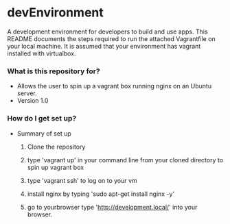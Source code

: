 # devEnvironment
A development environment for developers to build and use apps. This README documents the steps required to run the attached Vagrantfile on your local machine. It is assumed that your environment has vagrant installed with virtualbox. 


### What is this repository for? ###

* Allows the user to spin up a vagrant box running nginx on an Ubuntu server. 
* Version 1.0


### How do I get set up? ###

* Summary of set up

	
  1. Clone the repository
  
  2. type 'vagrant up' in your command line from your cloned directory to spin up vagrant box
  
  3. type 'vagrant ssh' to log on to your vm
  4. install nginx by typing 'sudo apt-get install nginx -y'
  5. go to yourbrowser type 'http://development.local/' into your browser. 
  
